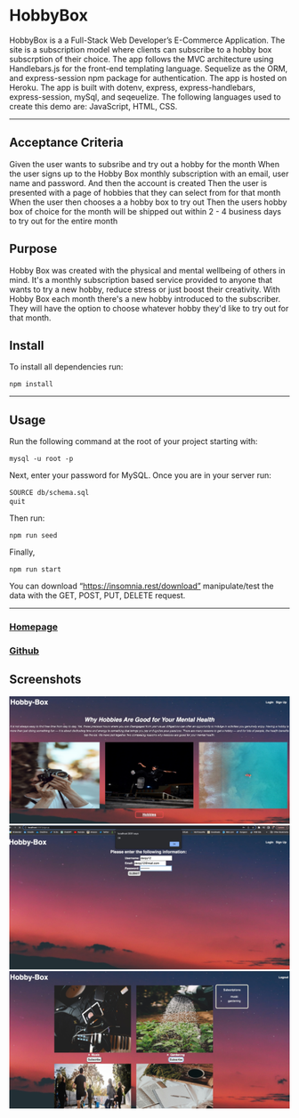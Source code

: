 # HobbyBox
HobbyBox is a a Full-Stack Web Developer’s E-Commerce Application. The site is a subscription model where clients can subscribe to a hobby box subscrption of their choice.  The app follows the MVC architecture using Handlebars.js for the front-end templating language. Sequelize as the ORM, and express-session npm package for authentication. The app is hosted on Heroku. The app is built with dotenv, express, express-handlebars, express-session, mySql, and seqeuelize. The following languages used to create this demo are: JavaScript, HTML, CSS.
***

## Acceptance Criteria
Given the user wants to subsribe and try out a hobby for the month
When the user signs up to the Hobby Box monthly subscription with an email, user name and password. And then the account is created
Then the user is presented with a page of hobbies that they can select from for that month
When the user then chooses a a hobby box to try out
Then the users hobby box of choice for the month will be shipped out within 2 - 4 business days to try out for the entire month

## Purpose
Hobby Box was created with the physical and mental wellbeing of others in mind.
It's a monthly subscription based service provided to anyone that wants to try a new hobby, reduce stress or just boost their creativity.
With Hobby Box each month there's a new hobby introduced to the subscriber.
They will have the option to choose whatever hobby they'd like to try out for that month.

## Install
To install all dependencies run:
```
npm install
```
***
## Usage
Run the following command at the root of your project starting with:
```
mysql -u root -p
```
Next, enter your password for MySQL. Once you are in your server run:
```
SOURCE db/schema.sql
quit
```
Then run:
```
npm run seed
```
Finally,
```
npm run start
```
You can download “https://insomnia.rest/download” manipulate/test the data with the GET, POST, PUT, DELETE request.
***
### [Homepage](https://hobbybox.herokuapp.com/ )

### [Github](https://github.com/Qaizen/hobby-box )

## Screenshots

![Screenshot1](./public/images/s1.jpeg)
![Screenshot1](./public/images/s2.jpeg)
![Screenshot1](./public/images/s3.jpeg)

